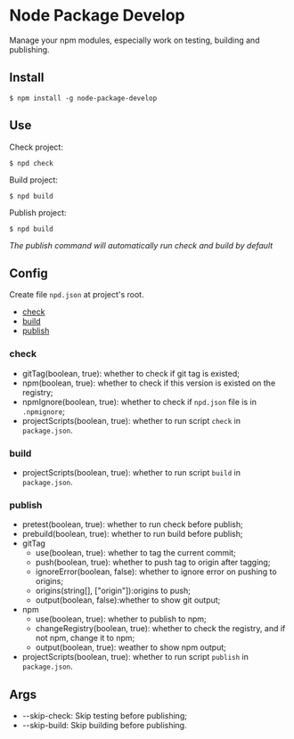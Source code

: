 # Node Package Develop

Manage your npm modules, especially work on testing, building and publishing.

## Install

```shell
$ npm install -g node-package-develop
```

## Use

Check project:
```shell
$ npd check
```

Build project:
```shell
$ npd build
```

Publish project:
```shell
$ npd build
```

*The publish command will automatically run check and build by default*

## Config

Create file `npd.json` at project's root.

- [check](#check)
- [build](#build)
- [publish](#publish)

### check

- gitTag(boolean, true): whether to check if git tag is existed;  
- npm(boolean, true): whether to check if this version is existed on the registry;
- npmIgnore(boolean, true): whether to check if `npd.json` file is in `.npmignore`;
- projectScripts(boolean, true): whether to run script `check` in `package.json`.

### build

- projectScripts(boolean, true): whether to run script `build` in `package.json`.

### publish

- pretest(boolean, true): whether to run check before publish;
- prebuild(boolean, true): whether to run build before publish;
- gitTag
  - use(boolean, true): whether to tag the current commit;
  - push(boolean, true): whether to push tag to origin after tagging;
  - ignoreError(boolean, false): whether to ignore error on pushing to origins;
  - origins(string[], \[\"origin\"\]):origins to push;
  - output(boolean, false):whether to show git output;
- npm
  - use(boolean, true): whether to publish to npm;
  - changeRegistry(boolean, true): whether to check the registry, and if not npm, change it to npm;
  - output(boolean, true): weather to show npm output;
- projectScripts(boolean, true): whether to run script `publish` in `package.json`.

## Args

- --skip-check: Skip testing before publishing;
- --skip-build: Skip building before publishing.
